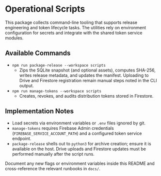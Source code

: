 # Operational Scripts

This package collects command-line tooling that supports release engineering and token lifecycle tasks. The utilities rely on environment configuration for secrets and integrate with the shared token service modules.

## Available Commands

- `npm run package-release --workspace scripts`
  - Zips the SQLite snapshot (and optional assets), computes SHA-256, writes release metadata, and updates the manifest. Uploading to Drive and Firestore registration remain manual steps noted in the CLI output.
- `npm run manage-tokens --workspace scripts`
  - Creates, revokes, and audits distribution tokens stored in Firestore.

## Implementation Notes

- Load secrets via environment variables or `.env` files ignored by git.
- `manage-tokens` requires Firebase Admin credentials (`FIREBASE_SERVICE_ACCOUNT_PATH`) and a configured token service endpoint.
- `package-release` shells out to `python3` for archive creation; ensure it is available on the host. Drive uploads and Firestore updates must be performed manually after the script runs.

Document any new flags or environment variables inside this README and cross-reference the relevant runbooks in `docs/`.

